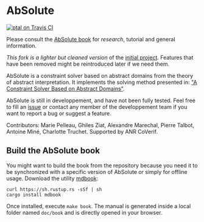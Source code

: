 # AbSolute

[![ptal on Travis CI][travis-image]][travis]

[travis-image]: https://travis-ci.org/ptal/AbSolute.png?branch=master
[travis]: https://travis-ci.org/ptal/AbSolute

Please consult the [AbSolute book](http://ptal.github.io) for *research*, tutorial and general information.

_This fork is a lighter but cleaned version_ of the [initial project](https://github.com/mpelleau/AbSolute).
Features that have been removed might be reintroduced later if we need them.

AbSolute is a constraint solver based on abstract domains from the theory of abstract interpretation.
It implements the solving method presented in: ["A Constraint Solver Based on Abstract Domains"](https://hal.archives-ouvertes.fr/hal-00785604/file/Pelleau_Mine_Truchet_Benhamou.pdf).

AbSolute is still in developpement, and have not been fully tested.
Feel free to fill an [issue](https://github.com/ptal/AbSolute/issues) or contact any member of the developpement team if you want to report a bug or suggest a feature.

Contributors: Marie Pelleau, Ghiles Ziat, Alexandre Marechal, Pierre Talbot, Antoine Miné, Charlotte Truchet.
Supported by ANR CoVerif.

## Build the AbSolute book

You might want to build the book from the repository because you need it to be synchronized with a specific version of AbSolute or simply for offline usage.
Download the utility [mdbook](https://rust-lang-nursery.github.io/mdBook/):

```
curl https://sh.rustup.rs -sSf | sh
cargo install mdbook
```

Once installed, execute `make book`.
The manual is generated inside a local folder named `doc/book` and is directly opened in your browser.
